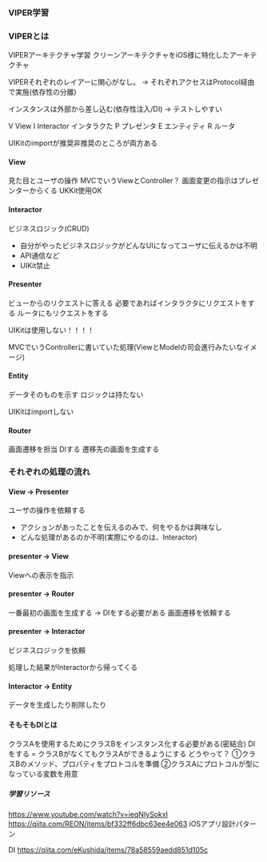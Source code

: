 ### VIPER学習

### VIPERとは
VIPERアーキテクチャ学習
クリーンアーキテクチャをiOS様に特化したアーキテクチャ

VIPERそれぞれのレイアーに関心がなし。
→ それぞれアクセスはProtocol経由で実施(依存性の分離)

インスタンスは外部から差し込む(依存性注入/DI)
→ テストしやすい

V View 
I Interactor インタラクた
P プレゼンタ
E エンティティ
R ルータ

UIKitのimportが推奨非推奨のところが両方ある

#### View
見た目とユーザの操作
MVCでいうViewとController？
画面変更の指示はプレゼンターからくる
UKKit使用OK

#### Interactor
ビジネスロジック(CRUD)

- 自分がやったビジネスロジックがどんなUIになってユーザに伝えるかは不明
- API通信など
- UIKit禁止

#### Presenter
ビューからのリクエストに答える
必要であればインタラクタにリクエストをする
ルータにもリクエストをする

UIKitは使用しない！！！！

MVCでいうControllerに書いていた処理(ViewとModelの司会進行みたいなイメージ)

#### Entity
データそのものを示す
ロジックは持たない

UIKitはimportしない

#### Router
画面遷移を担当
DIする
遷移先の画面を生成する

### それぞれの処理の流れ
#### View → Presenter 
ユーザの操作を依頼する
- アクションがあったことを伝えるのみで、何をやるかは興味なし
- どんな処理があるのか不明(実際にやるのは、Interactor)

#### presenter → View
Viewへの表示を指示

#### presenter → Router
一番最初の画面を生成する
→ DIをする必要がある
画面遷移を依頼する

#### presenter → Interactor
ビジネスロジックを依頼

処理した結果がInteractorから帰ってくる

#### Interactor → Entity
データを生成したり削除したり

#### そもそもDIとは
クラスAを使用するためにクラスBをインスタンス化する必要がある(密結合)
DIをする = クラスBがなくてもクラスAができるようにする
どうやって？
①クラスBのメソッド、プロパティをプロトコルを準備
②クラスAにプロトコルが型になっている変数を用意

##### 学習リソース
https://www.youtube.com/watch?v=ieqNIySokxI
https://qiita.com/REON/items/bf332ff6dbc63ee4e063
iOSアプリ設計パターン

DI
https://qiita.com/eKushida/items/78a58559aedd851d105c
